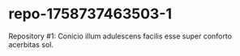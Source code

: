 # repo-1758737463503-1
Repository #1: Conicio illum adulescens facilis esse super conforto acerbitas sol.
